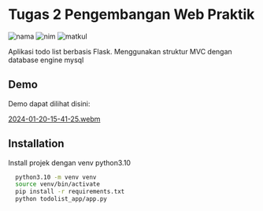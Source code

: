 
# Tugas 2 Pengembangan Web Praktik

![nama](https://img.shields.io/badge/Nama-Muhammad%20Ali%20Pratama%20Putra-blue)
![nim](https://img.shields.io/badge/NIM-5220411416-lightgrey)
![matkul](https://img.shields.io/badge/Mata%20Kuliah-Pengembangan%20Web%20Praktik-lightgrey)

Aplikasi todo list berbasis Flask. Menggunakan struktur MVC dengan database engine mysql


## Demo

Demo dapat dilihat disini:

[2024-01-20-15-41-25.webm](https://github.com/aliepratama/kuliah-tugas-web-praktik-2/assets/102345023/3d2b4daa-c1b1-4a0d-b4ca-aee492d2b4b1)


## Installation

Install projek dengan venv python3.10

```bash
  python3.10 -m venv venv
  source venv/bin/activate
  pip install -r requirements.txt
  python todolist_app/app.py
```

    
